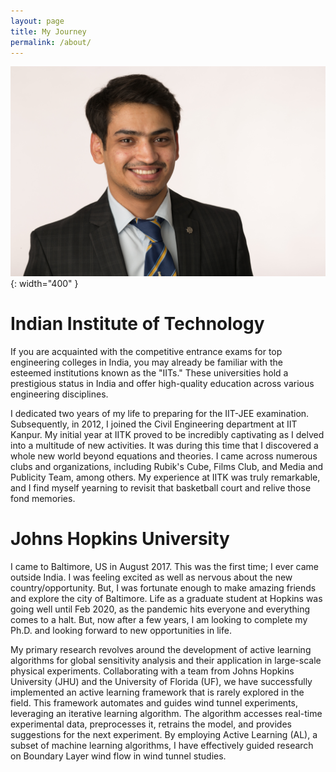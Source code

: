 ```yaml
---
layout: page
title: My Journey
permalink: /about/
---
```

![MSC](images/G49A2494.jpg){: width="400" }

# Indian Institute of Technology

If you are acquainted with the competitive entrance exams for top engineering colleges in India, you may already be familiar with the esteemed institutions known as the "IITs." These universities hold a prestigious status in India and offer high-quality education across various engineering disciplines.

I dedicated two years of my life to preparing for the IIT-JEE examination. Subsequently, in 2012, I joined the Civil Engineering department at IIT Kanpur. My initial year at IITK proved to be incredibly captivating as I delved into a multitude of new activities. It was during this time that I discovered a whole new world beyond equations and theories. I came across numerous clubs and organizations, including Rubik's Cube, Films Club, and Media and Publicity Team, among others. My experience at IITK was truly remarkable, and I find myself yearning to revisit that basketball court and relive those fond memories.


# Johns Hopkins University

I came to Baltimore, US in August 2017. This was the first time; I ever came outside India. I was feeling excited 
as well as nervous about the new country/opportunity. But, I was fortunate enough to make amazing friends and explore 
the city of Baltimore. Life as a graduate student at Hopkins was going well until Feb 2020, as the pandemic hits everyone 
and everything comes to a halt. But, now after a few years, I am looking to complete my Ph.D. and looking forward to new 
opportunities in life.

My primary research revolves around the development of active learning algorithms for global sensitivity analysis and their application in large-scale physical experiments. Collaborating with a team from Johns Hopkins University (JHU) and the University of Florida (UF), we have successfully implemented an active learning framework that is rarely explored in the field. This framework automates and guides wind tunnel experiments, leveraging an iterative learning algorithm. The algorithm accesses real-time experimental data, preprocesses it, retrains the model, and provides suggestions for the next experiment. By employing Active Learning (AL), a subset of machine learning algorithms, I have effectively guided research on Boundary Layer wind flow in wind tunnel studies.


